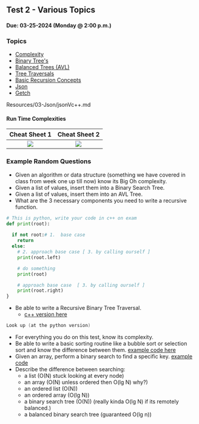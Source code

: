 ## Test 2 - Various Topics
#### Due: 03-25-2024 (Monday @ 2:00 p.m.)

### Topics

- [Complexity](../../Lectures/LectureMaterials/00-Big-Oh/README.md)
- [Binary Tree's](./bst.md)
- [Balanced Trees (AVL)](./avl.md)
- [Tree Traversals](./bst.md)
- [Basic Recursion Concepts](./recursion.md)
- [Json](./jsonVc++.md)
- [Getch](./getch.md)


Resources/03-Json/jsonVc++.md


<!-- #### Heaps

[Overview](../../Resources/L01-Heaps/README.md) -->

#### Run Time Complexities

|                                                 Cheat Sheet 1                                                  |                                                 Cheat Sheet 2                                                  |
| :------------------------------------------------------------------------------------------------------------: | :------------------------------------------------------------------------------------------------------------: |
| [<img src="https://images2.imgbox.com/62/f0/eMsdwHxM_o.png">](https://images2.imgbox.com/a5/36/z6BvQv7x_o.png) | [<img src="https://images2.imgbox.com/64/37/2mFwTJ2K_o.png">](https://images2.imgbox.com/28/6d/JrAyZA2z_o.jpg) |



### Example Random Questions

- Given an algorithm or data structure (something we have covered in class from week one up till now) know its Big Oh complexity.
- Given a list of values, insert them into a Binary Search Tree.
- Given a list of values, insert them into an AVL Tree. 
- What are the 3 necessary components you need  to write a recursive function.
```python
# This is python, write your code in c++ on exam
def print(root):
  
  if not root:# 1.  base case
    return
  else:
    # 2. approach base case [ 3. by calling ourself ]
    print(root.left)

    # do something
    print(root)

    # approach base case  [ 3. by calling ourself ]
    print(root.right)
}
```
- Be able to write a Recursive Binary Tree Traversal.
  - [c++ version here](../../Lectures/LectureMaterials/03-BinaryTrees/Bst.hpp)
```cpp
Look up (at the python version)
```
- For everything you do on this test, know its complexity.
- Be able to write a basic sorting routine like a bubble sort or selection sort and know the difference between them. [example code here](//Lectures/LectureMaterials/00-BubbleVSelection/README.md)
- Given an array, perform a binary search to find a specific key. [example code](../../Lectures/LectureMaterials/02-BinarySearch/README.md)
- Describe the difference between searching:
  - a list (O(N) stuck looking at every node)
  - an array (O(N) unless ordered then O(lg N) why?)
  - an ordered list (O(N))
  - an ordered array (O(lg N))
  - a binary search tree (O(N)) (really kinda O(lg N) if its remotely balanced.)
  - a balanced binary search tree (guaranteed O(lg n))




